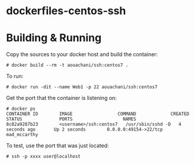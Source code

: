 # dockerfiles-centos-ssh

# Building & Running

Copy the sources to your docker host and build the container:

	# docker build --rm -t aouachani/ssh:centos7 .

To run:

	# docker run -dit --name Web1 -p 22 aouachani/ssh:centos7

Get the port that the container is listening on:

```
# docker ps
CONTAINER ID        IMAGE                 COMMAND             CREATED             STATUS              PORTS                   NAMES
8c82a9287b23        <username>/ssh:centos7   /usr/sbin/sshd -D   4 seconds ago       Up 2 seconds        0.0.0.0:49154->22/tcp   mad_mccarthy        
```

To test, use the port that was just located:

	# ssh -p xxxx user@localhost 

